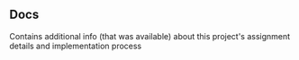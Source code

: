 ## Docs

Contains additional info (that was available) about this project's assignment details and implementation process